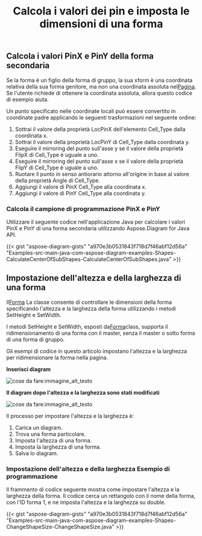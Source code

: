 ﻿---
title: Calcola i valori dei pin e imposta le dimensioni di una forma
type: docs
weight: 40
url: /it/java/calculate-pin-values-and-setting-size-of-a-shape/
---
## **Calcola i valori PinX e PinY della forma secondaria**
 Se la forma è un figlio della forma di gruppo, la sua xform è una coordinata relativa della sua forma genitore, ma non una coordinata assoluta nel[Pagina](https://reference.aspose.com/diagram/java/com.aspose.diagram/page). Se l'utente richiede di ottenere la coordinata assoluta, allora questo codice di esempio aiuta.

Un punto specificato nelle coordinate locali può essere convertito in coordinate padre applicando le seguenti trasformazioni nel seguente ordine:

1. Sottrai il valore della proprietà LocPinX dell'elemento Cell_Type dalla coordinata x.
1. Sottrai il valore della proprietà LocPinY di Cell_Type dalla coordinata y.
1. Eseguire il mirroring del punto sull'asse y se il valore della proprietà FlipX di Cell_Type è uguale a uno.
1. Eseguire il mirroring del punto sull'asse x se il valore della proprietà FlipY di Cell_Type è uguale a uno.
1. Ruotare il punto in senso antiorario attorno all'origine in base al valore della proprietà Angle di Cell_Type.
1. Aggiungi il valore di PinX Cell_Type alla coordinata x.
1. Aggiungi il valore di PinY Cell_Type alla coordinata y.
### **Calcola il campione di programmazione PinX e PinY**
Utilizzare il seguente codice nell'applicazione Java per calcolare i valori PinX e PinY di una forma secondaria utilizzando Aspose.Diagram for Java API.

{{< gist "aspose-diagram-gists" "a970e3b0531843f718d7f46abf12d56a" "Examples-src-main-java-com-aspose-diagram-examples-Shapes-CalculateCenterOfSubShapes-CalculateCenterOfSubShapes.java" >}}
## **Impostazione dell'altezza e della larghezza di una forma**
 Il[Forma](https://reference.aspose.com/diagram/java/com.aspose.diagram/shape) La classe consente di controllare le dimensioni della forma specificando l'altezza e la larghezza della forma utilizzando i metodi SetHeight e SetWidth.

 I metodi SetHeight e SetWidth, esposti da[Forma](https://reference.aspose.com/diagram/java/com.aspose.diagram/Shape)class, supporta il ridimensionamento di una forma con il master, senza il master o sotto forma di una forma di gruppo.

Gli esempi di codice in questo articolo impostano l'altezza e la larghezza per ridimensionare la forma nella pagina.

**Inserisci diagram** 

![cose da fare:immagine_alt_testo](http://i.imgur.com/cTiNWa7.png)

**Il diagram dopo l'altezza e la larghezza sono stati modificati**

![cose da fare:immagine_alt_testo](calculate-pin-values-and-setting-size-of-a-shape_1.png)

Il processo per impostare l'altezza e la larghezza è:

1. Carica un diagram.
1. Trova una forma particolare.
1. Imposta l'altezza di una forma.
1. Imposta la larghezza di una forma.
1. Salva lo diagram.
### **Impostazione dell'altezza e della larghezza Esempio di programmazione**
Il frammento di codice seguente mostra come impostare l'altezza e la larghezza della forma. Il codice cerca un rettangolo con il nome della forma, con l'ID forma 1, e ne imposta l'altezza e la larghezza su double.

{{< gist "aspose-diagram-gists" "a970e3b0531843f718d7f46abf12d56a" "Examples-src-main-java-com-aspose-diagram-examples-Shapes-ChangeShapeSize-ChangeShapeSize.java" >}}
